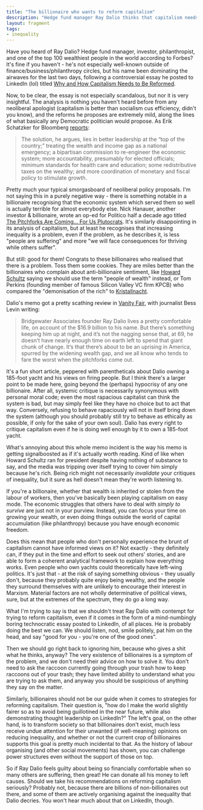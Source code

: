```yaml
---
title: "The billionaire who wants to reform capitalism"
description: "Hedge fund manager Ray Dalio thinks that capitalism needs to be reformed. Who cares."
layout: fragment
tags:
- inequality
---
```


Have you heard of Ray Dalio? Hedge fund manager, investor, philanthropist, and one of the top 100 wealthiest people in the world according to Forbes? It's fine if you haven't - he's not especially well-known outside of finance/business/philanthropy circles, but his name been dominating the airwaves for the last two days, following a controversial essay he posted to LinkedIn (lol) titled [Why and How Capitalism Needs to Be Reformed](https://www.linkedin.com/pulse/why-how-capitalism-needs-reformed-parts-1-2-ray-dalio/).

Now, to be clear, the essay is not especially scandalous, but nor it is very insightful. The analysis is nothing you haven't heard before from any neoliberal apologist (capitalism is better than socialism cus efficiency, didn't you know), and the reforms he proposes are extremely mild, along the lines of what basically any Democratic politician would propose. As Erik Schatzker for Bloomberg [reports](https://www.bloomberg.com/news/articles/2019-04-04/dalio-sounds-new-alarm-on-capitalist-flaws-warns-of-revolution):

> The solution, he argues, lies in better leadership at the “top of the country;” treating the wealth and income gap as a national emergency; a bipartisan commission to re-engineer the economic system; more accountability, presumably for elected officials; minimum standards for health care and education; some redistributive taxes on the wealthy; and more coordination of monetary and fiscal policy to stimulate growth.

Pretty much your typical smorgasboard of neoliberal policy proposals. I'm not saying this in a purely negative way - there is something notable in a billionaire recognising that the economic system which served them so well is actually terrible for almost everybody else. Nick Hanauer, another investor & billionaire, wrote an op-ed for Politico half a decade ago titled [The Pitchforks Are Coming… For Us Plutocrats](https://www.politico.com/magazine/story/2014/06/the-pitchforks-are-coming-for-us-plutocrats-108014). It's similarly disappointing in its analysis of capitalism, but at least he recognises that increasing inequality is a problem, even if the problem, as he describes it, is less "people are suffering" and more "we will face consequences for thriving while others suffer".

But still: good for them! Congrats to these billionaires who realised that there is a problem. Toss them some cookies. They are miles better than the billionaires who complain about anti-billionaire sentiment, like [Howard Schultz](/posts/fragments-42) saying we should use the term "people of wealth" instead, or Tom Perkins (founding member of famous Silicon Valley VC firm KPCB) who compared the "demonisation of the rich" to [Kristallnacht](https://www.independent.co.uk/news/world/americas/billionaire-venture-capitalist-thomas-perkins-ridiculed-after-writing-letter-comparing-the-treatment-9086096.html).

Dalio's memo got a pretty scathing review in [Vanity Fair](https://www.vanityfair.com/news/2019/04/ray-dalio-capitalism-revolution?verso=true), with journalist Bess Levin writing:

> Bridgewater Associates founder Ray Dalio lives a pretty comfortable life, on account of the $16.9 billion to his name. But there’s something keeping him up at night, and it’s not the nagging sense that, at 69, he doesn’t have nearly enough time on earth left to spend that giant chunk of change. It‘s that there’s about to be an uprising in America, spurred by the widening wealth gap, and we all know who tends to fare the worst when the pitchforks come out.

It's a fun short article, peppered with parentheticals about Dalio owning a 185-foot yacht and his views on firing people. But I think there's a larger point to be made here, going beyond the (perhaps) hypocrisy of any one billionaire. After all, systemic critique is necessarily synonymous with personal moral code; even the most rapacious capitalist can think the system is bad, but may simply feel like they have no choice but to act that way. Conversely, refusing to behave rapaciously will not in itself bring down the system (although you should probably still try to behave as ethically as possible, if only for the sake of your own soul). Dalio has every right to critique capitalism even if he is doing well enough by it to own a 185-foot yacht.

What's annoying about this whole memo incident is the way his memo is getting signalboosted as if it's actually worth reading. Kind of like when Howard Schultz ran for president despite having nothing of substance to say, and the media was tripping over itself trying to cover him simply because he's rich. Being rich might not necessarily _invalidate_ your critiques of inequality, but it sure as hell doesn't mean they're worth listening to.

If you're a billionaire, whether that wealth is inherited or stolen from the labour of workers, then you've basically been playing capitalism on easy mode. The economic struggles that others have to deal with _simply to survive_ are just not in your purview. Instead, you can focus your time on growing your wealth, or even doing things outside the world of capital accumulation (like philanthropy) because you have enough economic freedom.

Does this mean that people who don't personally experience the brunt of capitalism cannot have informed views on it? Not exactly - they definitely can, if they put in the time and effort to seek out others' stories, and are able to form a coherent analytical framework to explain how everything works. Even people who own yachts could theoretically have left-wing politics. It's just that - at the risk of saying something obvious - they usually don't, because they probably quite enjoy being wealthy, and the people they surround themselves with are unlikely to encourage their interest in Marxism. Material factors are not wholly determinative of political views, sure, but at the extremes of the spectrum, they do go a long way.

What I'm trying to say is that we shouldn't treat Ray Dalio with contempt for trying to reform capitalism, even if it comes in the form of a mind-numbingly boring technocratic essay posted to LinkedIn, of all places. He is probably doing the best we can. We should listen, nod, smile politely, pat him on the head, and say "good for you - you're one of the good ones".

Then we should go right back to ignoring him, because who gives a shit what he thinks, anyway? The very existence of billionaires is a symptom of the problem, and we don't need their advice on how to solve it. You don't need to ask the raccoon currently going through your trash how to keep raccoons out of your trash; they have limited ability to understand what you are trying to ask them, and anyway you should be suspicious of anything they say on the matter.

Similarly, billionaires should not be our guide when it comes to strategies for reforming capitalism. Their question is, "how do I make the world slightly fairer so as to avoid being guillotined in the near future, while also demonstrating thought leadership on LinkedIn?" The left's goal, on the other hand, is to transform society so that billionaires don't exist, much less receive undue attention for their unwanted (if well-meaning) opinions on reducing inequality, and whether or not the current crop of billionaires supports this goal is pretty much incidental to that. As the history of labour organising (and other social movements) has shown, you can challenge power structures even without the support of those on top.

So if Ray Dalio feels guilty about being so financially comfortable when so many others are suffering, then great! He can donate all his money to left causes. Should we take his recommendations on reforming capitalism seriously? Probably not, because there are billions of non-billionaires out there, and some of them are actively organising against the inequality that Dalio decries. You won't hear much about that on LinkedIn, though.
